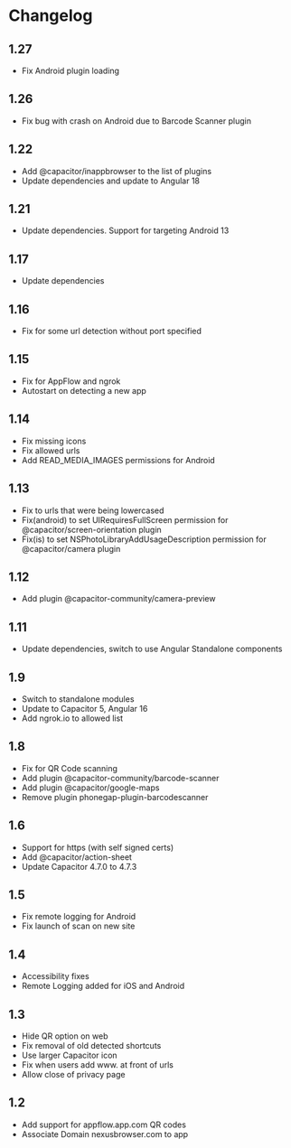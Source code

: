 # Changelog
## 1.27

- Fix Android plugin loading

## 1.26

- Fix bug with crash on Android due to Barcode Scanner plugin

## 1.22

- Add @capacitor/inappbrowser to the list of plugins
- Update dependencies and update to Angular 18

## 1.21

- Update dependencies. Support for targeting Android 13

## 1.17

- Update dependencies

## 1.16

- Fix for some url detection without port specified

## 1.15

- Fix for AppFlow and ngrok
- Autostart on detecting a new app

## 1.14

- Fix missing icons
- Fix allowed urls
- Add READ_MEDIA_IMAGES permissions for Android

## 1.13

- Fix to urls that were being lowercased
- Fix(android) to set UIRequiresFullScreen permission for @capacitor/screen-orientation plugin
- Fix(is) to set NSPhotoLibraryAddUsageDescription permission for @capacitor/camera plugin

## 1.12

- Add plugin @capacitor-community/camera-preview

## 1.11

- Update dependencies, switch to use Angular Standalone components

## 1.9

- Switch to standalone modules
- Update to Capacitor 5, Angular 16
- Add ngrok.io to allowed list

## 1.8

- Fix for QR Code scanning
- Add plugin @capacitor-community/barcode-scanner
- Add plugin @capacitor/google-maps
- Remove plugin phonegap-plugin-barcodescanner

## 1.6

- Support for https (with self signed certs)
- Add @capacitor/action-sheet
- Update Capacitor 4.7.0 to 4.7.3

## 1.5

- Fix remote logging for Android
- Fix launch of scan on new site

## 1.4

- Accessibility fixes
- Remote Logging added for iOS and Android

## 1.3

- Hide QR option on web
- Fix removal of old detected shortcuts
- Use larger Capacitor icon
- Fix when users add www. at front of urls
- Allow close of privacy page

## 1.2

- Add support for appflow.app.com QR codes
- Associate Domain nexusbrowser.com to app
